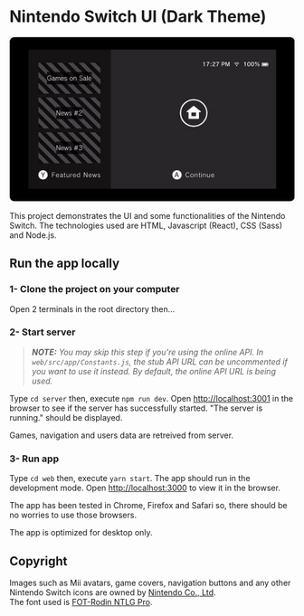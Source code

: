 # Nintendo Switch UI (Dark Theme)

![Nintendo Switch UI demonstration](./web/src/images/app-demo.gif?raw=true)

This project demonstrates the UI and some functionalities of the Nintendo Switch. The technologies used are HTML, Javascript (React), CSS (Sass) and Node.js.

## Run the app locally

### 1- Clone the project on your computer

Open 2 terminals in the root directory then...

### 2- Start server

> _**NOTE:** You may skip this step if you're using the online API. In `web/src/app/Constants.js`, the stub API URL can be uncommented if you want to use it instead. By default, the online API URL is being used._

Type `cd server` then, execute `npm run dev`.
Open [http://localhost:3001](http://localhost:3001) in the browser to see if the server has successfully started. "The server is running." should be displayed. 

Games, navigation and users data are retreived from server.

### 3- Run app

Type `cd web` then, execute `yarn start`. The app should run in the development mode.
Open [http://localhost:3000](http://localhost:3000) to view it in the browser.

The app has been tested in Chrome, Firefox and Safari so, there should be no worries to use those browsers.

The app is optimized for desktop only.

## Copyright

Images such as Mii avatars, game covers, navigation buttons and any other Nintendo Switch icons are owned by [Nintendo Co., Ltd](https://www.nintendo.co.jp/).\
The font used is [FOT-Rodin NTLG Pro](https://archive.org/download/Fontworks/Fonts/).
